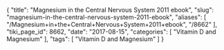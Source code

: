 {
    "title": "Magnesium in the Central Nervous System 2011 ebook",
    "slug": "magnesium-in-the-central-nervous-system-2011-ebook",
    "aliases": [
        "/Magnesium+in+the+Central+Nervous+System+2011+ebook",
        "/8662"
    ],
    "tiki_page_id": 8662,
    "date": "2017-08-15",
    "categories": [
        "Vitamin D and Magnesium"
    ],
    "tags": [
        "Vitamin D and Magnesium"
    ]
}
